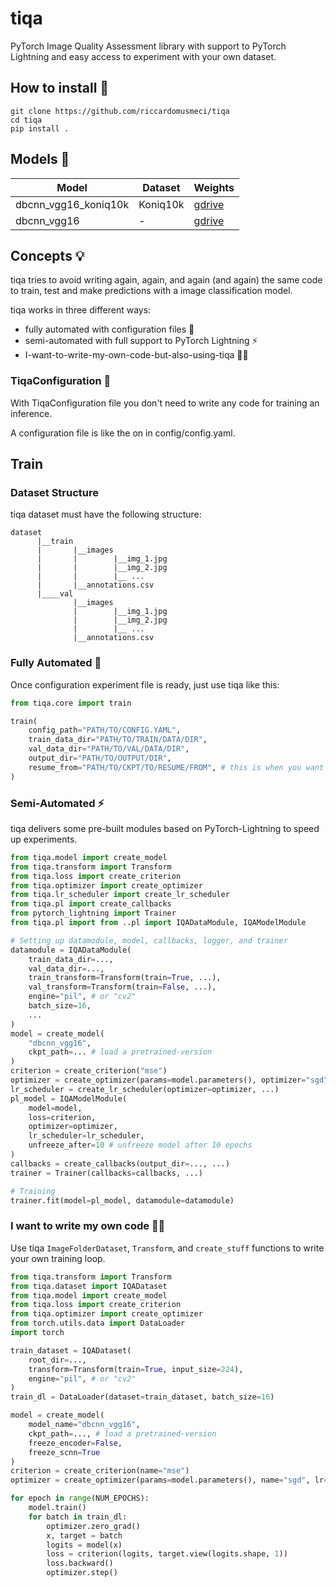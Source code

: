 # **tiqa**
PyTorch Image Quality Assessment library with support to PyTorch Lightning and easy access to experiment with your own dataset. 

## **How to install 🔨**
```
git clone https://github.com/riccardomusmeci/tiqa
cd tiqa
pip install .
```

## **Models 🤖**


| Model | Dataset | Weights |
|-------|--------------|------|
| dbcnn_vgg16_koniq10k | Koniq10k | [gdrive](https://drive.google.com/file/d/13GWi9ka1z7ywo04_TGGLYzY6Id_NaBFO/view?usp=share_link) |
| dbcnn_vgg16 | - | [gdrive](https://drive.google.com/file/d/1rqeopYS38XqiWcZ8xoa1PxwqEhM4SMgU/view?usp=share_link) |


## **Concepts 💡**
tiqa tries to avoid writing again, again, and again (and again) the same code to train, test and make predictions with a image classification model.

tiqa works in three different ways:
* fully automated with configuration files 🚀
* semi-automated with full support to PyTorch Lightning ⚡️
* I-want-to-write-my-own-code-but-also-using-tiqa 🧑‍💻

### **TiqaConfiguration 📄**
With TiqaConfiguration file you don't need to write any code for training an inference.

A configuration file is like the on in config/config.yaml.

## **Train**

### **Dataset Structure**
tiqa dataset must have the following structure:
```
dataset
      |__train
      |       |__images
      |       |        |__img_1.jpg
      |       |        |__img_2.jpg
      |       |        |__ ...
      |       |__annotations.csv
      |____val
              |__images
              |        |__img_1.jpg
              |        |__img_2.jpg
              |        |__ ...
              |__annotations.csv
```


### **Fully Automated 🚀**
Once configuration experiment file is ready, just use tiqa like this:

```python
from tiqa.core import train

train(
    config_path="PATH/TO/CONFIG.YAML",
    train_data_dir="PATH/TO/TRAIN/DATA/DIR",
    val_data_dir="PATH/TO/VAL/DATA/DIR",
    output_dir="PATH/TO/OUTPUT/DIR",
    resume_from="PATH/TO/CKPT/TO/RESUME/FROM", # this is when you want to start retraining from a Lightning ckpt
)
```

### **Semi-Automated ⚡️**
tiqa delivers some pre-built modules based on PyTorch-Lightning to speed up experiments.

```python
from tiqa.model import create_model
from tiqa.transform import Transform
from tiqa.loss import create_criterion
from tiqa.optimizer import create_optimizer
from tiqa.lr_scheduler import create_lr_scheduler
from tiqa.pl import create_callbacks
from pytorch_lightning import Trainer
from tiqa.pl import from ..pl import IQADataModule, IQAModelModule

# Setting up datamodule, model, callbacks, logger, and trainer
datamodule = IQADataModule(
    train_data_dir=...,
    val_data_dir=...,
    train_transform=Transform(train=True, ...),
    val_transform=Transform(train=False, ...),
    engine="pil", # or "cv2"
    batch_size=16,
    ...
)
model = create_model(
    "dbcnn_vgg16",
    ckpt_path=... # load a pretrained-version
)
criterion = create_criterion("mse")
optimizer = create_optimizer(params=model.parameters(), optimizer="sgd", lr=.001, ...)
lr_scheduler = create_lr_scheduler(optimizer=optimizer, ...)
pl_model = IQAModelModule(
    model=model,
    loss=criterion,
    optimizer=optimizer,
    lr_scheduler=lr_scheduler,
    unfreeze_after=10 # unfreeze model after 10 epochs
)
callbacks = create_callbacks(output_dir=..., ...)
trainer = Trainer(callbacks=callbacks, ...)

# Training
trainer.fit(model=pl_model, datamodule=datamodule)
```

### **I want to write my own code 🧑‍💻**
Use tiqa `ImageFolderDataset`, `Transform`, and `create_stuff` functions to write your own training loop.

```python
from tiqa.transform import Transform
from tiqa.dataset import IQADataset
from tiqa.model import create_model
from tiqa.loss import create_criterion
from tiqa.optimizer import create_optimizer
from torch.utils.data import DataLoader
import torch

train_dataset = IQADataset(
    root_dir=...,
    transform=Transform(train=True, input_size=224),
    engine="pil", # or "cv2"
)
train_dl = DataLoader(dataset=train_dataset, batch_size=16)

model = create_model(
    model_name="dbcnn_vgg16",
    ckpt_path=..., # load a pretrained-version
    freeze_encoder=False,
    freeze_scnn=True
)
criterion = create_criterion(name="mse")
optimizer = create_optimizer(params=model.parameters(), name="sgd", lr=0.0005)

for epoch in range(NUM_EPOCHS):
    model.train()
    for batch in train_dl:
        optimizer.zero_grad()
        x, target = batch
        logits = model(x)
        loss = criterion(logits, target.view(logits.shape, 1))
        loss.backward()
        optimizer.step()
```
<!-- 
## **Inference 🧐**
Also in inference mode, you can pick between "fully automated", "semi-automated", "write my own code" mode.


### **Fully Automated 🚀**
Once the train is over, you'll find a *config.yaml* file merging all the setups from different sections.

```python
from tiqa.core import predict

predict(
    ckpt_path="PATH/TO/OUTPUT/DIR/checkpoints/model.ckpt",
    config_path="PATH/TO/OUTPUT/DIR/config.yaml",
    images_dir="PATH/TO/IMAGES",
    output_dir="PATH/TO/OUTPUT/DIR/predictions", # you can choose your own path
    apply_gradcam=True, # save gradcam images
    gradcam_with_preds=True, # if True, split gradcam images based on model predicitons
    layer="...", # layer to use for gradcam
)
``` -->
